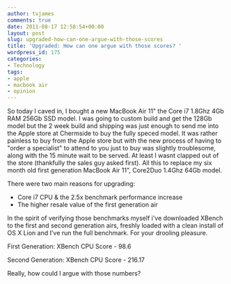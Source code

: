 ```yaml
---
author: tvjames
comments: true
date: 2011-08-17 12:58:54+00:00
layout: post
slug: upgraded-how-can-one-argue-with-those-scores
title: 'Upgraded: How can one argue with those scores? '
wordpress_id: 175
categories:
- Technology
tags:
- apple
- macbook air
- opinion
---
```


So today I caved in, I bought a new MacBook Air 11" the Core i7 1.8Ghz 4Gb RAM 256Gb SSD model. I was going to custom build and get the 128Gb model but the 2 week build and shipping was just enough to send me into the Apple store at Chermside to buy the fully speced model. It was rather painless to buy from the Apple store but with the new process of having to "order a specialist" to attend to you just to buy was slightly troublesome, along with the 15 minute wait to be served. At least I wasnt clapped out of the store (thankfully the sales guy asked first). All this to replace my six month old first generation MacBook Air 11", Core2Duo 1.4Ghz 64Gb model.

There were two main reasons for upgrading:

  * Core i7 CPU & the 2.5x benchmark performance increase
  * The higher resale value of the first generation air

In the spirit of verifying those benchmarks myself i've downloaded XBench to the first and second generation airs, freshly loaded with a clean install of OS X Lion and I've run the full benchmark. For your drooling pleasure.

First Generation: XBench CPU Score - 98.6

Second Generation: XBench CPU Score - 216.17

Really, how could I argue with those numbers?

